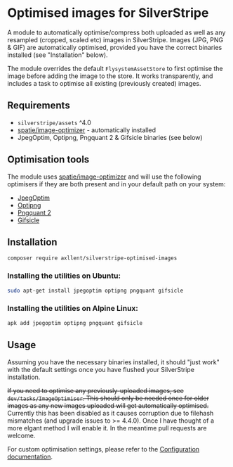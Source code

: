 # Optimised images for SilverStripe

A module to automatically optimise/compress both uploaded as well as any resampled
(cropped, scaled etc) images in SilverStripe. Images (JPG, PNG & GIF) are automatically
optimised, provided you have the correct binaries installed (see "Installation" below).

The module overrides the default `FlysystemAssetStore` to first optimise the image
before adding the image to the store. It works transparently, and includes a task to
optimise all existing (previously created) images.


## Requirements

- `silverstripe/assets` ^4.0
- [spatie/image-optimizer](https://github.com/spatie/image-optimizer) - automatically installed
- JpegOptim, Optipng, Pngquant 2 & Gifsicle binaries (see below)


## Optimisation tools

The module uses [spatie/image-optimizer](https://github.com/spatie/image-optimizer) and will use the
following optimisers if they are both present and in your default path on your system:

- [JpegOptim](https://github.com/tjko/jpegoptim)
- [Optipng](http://optipng.sourceforge.net/)
- [Pngquant 2](https://pngquant.org/)
- [Gifsicle](http://www.lcdf.org/gifsicle/)


## Installation

```shell
composer require axllent/silverstripe-optimised-images
```

### Installing the utilities on Ubuntu:

```bash
sudo apt-get install jpegoptim optipng pngquant gifsicle
```


### Installing the utilities on Alpine Linux:

```bash
apk add jpegoptim optipng pngquant gifsicle
```


## Usage

Assuming you have the necessary binaries installed, it should "just work" with the default settings
once you have flushed your SilverStripe installation.

~~If you need to optimise any previously-uploaded images, see `dev/tasks/ImageOptimiser`.
This should only be needed once for older images as any new images uploaded will
get automatically optimised.~~  Currently this has been disabled as it causes corruption due to filehash mismatches (and upgrade issues to >= 4.4.0). Once I have thought of a more elgant method I will enable it. In the meantime pull requests are welcome.

For custom optimisation settings, please refer to the
[Configuration documentation](docs/en/Configuration.md).
